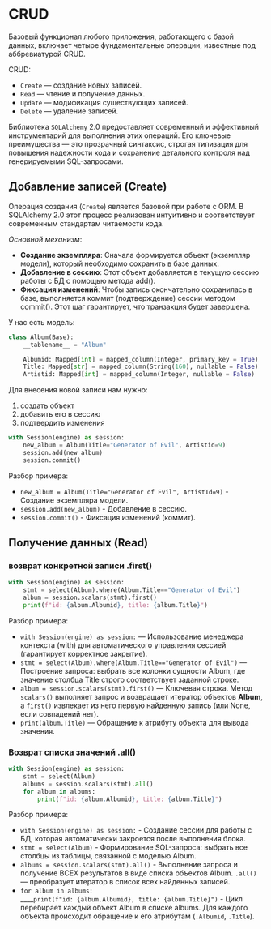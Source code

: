 # CRUD
Базовый функционал любого приложения, работающего с базой данных, включает четыре фундаментальные операции, известные под аббревиатурой CRUD.  

CRUD:  
- `Create` — создание новых записей.  
- `Read` — чтение и получение данных.  
- `Update` — модификация существующих записей.  
- `Delete` — удаление записей.  

Библиотека `SQLAlchemy` 2.0 предоставляет современный и эффективный инструментарий для выполнения этих операций. Его ключевые преимущества — это прозрачный синтаксис, строгая типизация для повышения надежности кода и сохранение детального контроля над генерируемыми SQL-запросами.

## Добавление записей (Create)

Операция создания (`Create`) является базовой при работе с ORM. В SQLAlchemy 2.0 этот процесс реализован интуитивно и соответствует современным стандартам читаемости кода.

*Основной механизм*:  
- **Создание экземпляра**: Сначала формируется объект (экземпляр модели), который необходимо сохранить в базе данных.  
- **Добавление в сессию**: Этот объект добавляется в текущую сессию работы с БД с помощью метода add().  
- **Фиксация изменений**: Чтобы запись окончательно сохранилась в базе, выполняется коммит (подтверждение) сессии методом commit(). Этот шаг гарантирует, что транзакция будет завершена.  

У нас есть модель:
```python
class Album(Base):
    __tablename__ = "Album"

    Albumid: Mapped[int] = mapped_column(Integer, primary_key = True)
    Title: Mapped[str] = mapped_column(String(160), nullable = False)
    Artistid: Mapped[int] = mapped_column(Integer, nullable = False)
```

Для внесения новой записи нам нужно:
1) создать объект
2) добавить его в сессию
3) подтвердить изменения

```python
with Session(engine) as session:    
    new_album = Album(Title="Generator of Evil", Artistid=9) 
    session.add(new_album)  
    session.commit()    
```

Разбор примера:  
- `new_album = Album(Title="Generator of Evil", ArtistId=9)` - Создание экземпляра модели.  
- `session.add(new_album)` - Добавление в сессию.  
- `session.commit()` - Фиксация изменений (коммит).  

## Получение данных (Read)

### возврат конкретной записи .first()

```python
with Session(engine) as session:
    stmt = select(Album).where(Album.Title=="Generator of Evil")
    album = session.scalars(stmt).first()
    print(f"id: {album.Albumid}, title: {album.Title}")
```

Разбор примера:    
- `with Session(engine) as session:` — Использование менеджера контекста (with) для автоматического управления сессией (гарантирует корректное закрытие).  
- `stmt = select(Album).where(Album.Title=="Generator of Evil")` — Построение запроса: выбрать все колонки сущности Album, где значение столбца Title строго соответствует заданной строке. 
- `album = session.scalars(stmt).first()` — Ключевая строка. Метод `scalars()` выполняет запрос и возвращает итератор объектов **Album**, а `first()` извлекает из него первую найденную запись (или None, если совпадений нет).  
- `print(album.Title)` — Обращение к атрибуту объекта для вывода значения.  

### Возврат списка значений .all()

```python
with Session(engine) as session:
    stmt = select(Album)
    albums = session.scalars(stmt).all() 
    for album in albums: 
        print(f"id: {album.Albumid}, title: {album.Title}") 
```
Разбор примера:   
- `with Session(engine) as session:` - Создание сессии для работы с БД, которая автоматически закроется после выполнения блока.  
- `stmt = select(Album)` - Формирование SQL-запроса: выбрать все столбцы из таблицы, связанной с моделью Album.  
- `albums = session.scalars(stmt).all()` - Выполнение запроса и получение ВСЕХ результатов в виде списка объектов Album. `.all()` — преобразует итератор в список всех найденных записей.
- `for album in albums:`  
  ____`print(f"id: {album.Albumid}, title: {album.Title}")` - Цикл перебирает каждый объект Album в списке albums. Для каждого объекта происходит обращение к его атрибутам (`.Albumid`, `.Title`).
